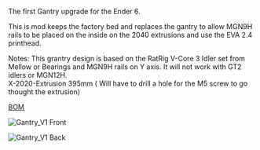 The first Gantry upgrade for the Ender 6.

This is mod keeps the factory bed and replaces the gantry to allow MGN9H rails to be placed on the inside on the 2040 extrusions and use the EVA 2.4 printhead.

Notes: This grantry design is based on the RatRig V-Core 3 Idler set from Mellow or Bearings and MGN9H rails on Y axis. It will not work with GT2 idlers or MGN12H. <br />
X-2020-Extrusion 395mm ( Will have to drill a hole for the M5 screw to go thought the extrusion) <br />

[BOM](https://docs.google.com/spreadsheets/d/1xHzaLZ2LQ_ECm0iU-KKARc_SgZB8hcGOdcfZmdqNrf4/edit?usp=sharing)

![Gantry_V1 Front](https://user-images.githubusercontent.com/32583471/212573484-a8326700-7475-4201-864f-4f137afdc19c.png)

![Gantry_V1 Back](https://user-images.githubusercontent.com/32583471/212573510-4fc6f6e0-16bc-4773-96ed-52bd803965d3.png)
